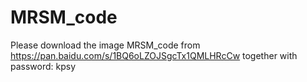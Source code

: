# MRSM_code
Please download the image MRSM_code from 
https://pan.baidu.com/s/1BQ6oLZOJSgcTx1QMLHRcCw together with password: kpsy
